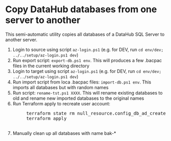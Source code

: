 # Copy DataHub databases from one server to another

This semi-automatic utility copies all databases of a DataHub SQL Server to another server. 

1. Login to source using script `az-login.ps1` (e.g. for DEV, run `cd env/dev; ../../setup/az-login.ps1 dev`)
2. Run export script: `export-db.ps1 env`. This will produces a few .bacpac files in the current working directory
3. Login to target using script `az-login.ps1` (e.g. for DEV, run `cd env/dev; ../../setup/az-login.ps1 dev`)
4. Run import script from loca .bacpac files: `import-db.ps1 env`. This imports all databases but with random names
5. Run script: `rename-tst.ps1 XXXX`. This will rename existing databases to old and rename new imported databases to the original names
6. Run Terraform apply to recreate user account:
    <pre>
        terraform state rm null_resource.config_db_ad_create_user
        terraform apply
    </pre>
7. Manually clean up all databases with name bak-*
